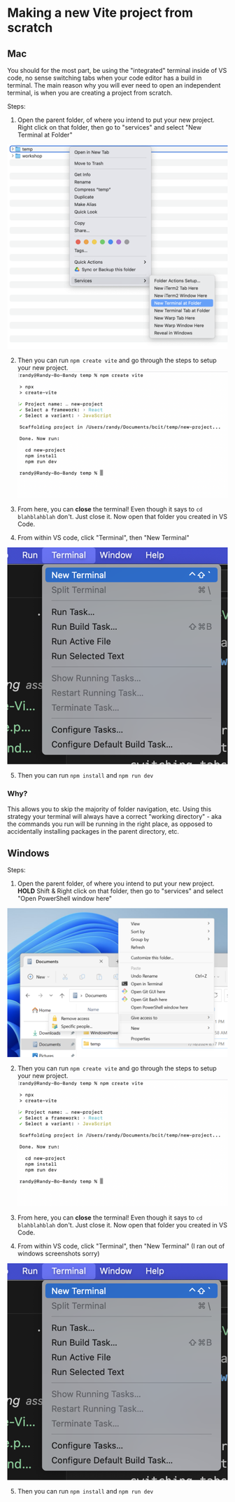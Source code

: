 # Making a new Vite project from scratch

## Mac 

You should for the most part, be using the "integrated" terminal inside of VS code, no sense switching tabs when your code editor has a build in terminal. The main reason why you will ever need to open an independent terminal, is when you are creating a project from scratch.


Steps:
1. Open the parent folder, of where you intend to put your new project. Right click on that folder, then go to "services" and select "New Terminal at Folder"

![](../assets/images/opening_terminal_finder_mac.png)

2. Then you can run `npm create vite` and go through the steps to setup your new project.
![](../assets/images/terminal_create_vite.png)


3. From here, you can **close** the terminal! Even though it says to `cd blahblahblah` don't. Just close it. Now open that folder you created in VS Code. 

4. From within VS code, click "Terminal", then "New Terminal" 

![](../assets/images/new_terminal_mac.png)

5. Then you can run `npm install` and `npm run dev`

### Why? 

This allows you to skip the majority of folder navigation, etc. Using this strategy your terminal will always have a correct "working directory" - aka the commands you run will be running in the right place, as opposed to accidentally installing packages in the parent directory, etc.


## Windows

Steps:


1. Open the parent folder, of where you intend to put your new project. **HOLD** Shift & Right click on that folder, then go to "services" and select "Open PowerShell window here"

![](../assets/images/open_powershell_shift_click.png)

2. Then you can run `npm create vite` and go through the steps to setup your new project.
![](../assets/images/terminal_create_vite.png)

3. From here, you can **close** the terminal! Even though it says to `cd blahblahblah` don't. Just close it. Now open that folder you created in VS Code. 

4. From within VS code, click "Terminal", then "New Terminal" (I ran out of windows screenshots sorry)

![](../assets/images/new_terminal_mac.png)

5. Then you can run `npm install` and `npm run dev`